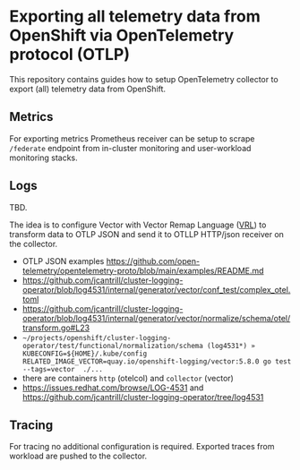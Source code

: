 # Exporting all telemetry data from OpenShift via OpenTelemetry protocol (OTLP)

This repository contains guides how to setup OpenTelemetry collector to export (all) telemetry data
from OpenShift.

## Metrics

For exporting metrics Prometheus receiver can be setup to scrape `/federate` endpoint from in-cluster
monitoring  and user-workload monitoring stacks.

## Logs

TBD.

The idea is to configure Vector with Vector Remap Language ([VRL](https://vector.dev/docs/reference/vrl/)) to transform data to OTLP JSON and send it to OTLLP HTTP/json receiver on the collector.

* OTLP JSON examples https://github.com/open-telemetry/opentelemetry-proto/blob/main/examples/README.md
* https://github.com/jcantrill/cluster-logging-operator/blob/log4531/internal/generator/vector/conf_test/complex_otel.toml
* https://github.com/jcantrill/cluster-logging-operator/blob/log4531/internal/generator/vector/normalize/schema/otel/transform.go#L23
* `~/projects/openshift/cluster-logging-operator/test/functional/normalization/schema (log4531*) » KUBECONFIG=${HOME}/.kube/config  RELATED_IMAGE_VECTOR=quay.io/openshift-logging/vector:5.8.0 go test --tags=vector  ./... `
* there are containers `http` (otelcol) and `collector` (vector)
* https://issues.redhat.com/browse/LOG-4531 and https://github.com/jcantrill/cluster-logging-operator/tree/log4531

## Tracing

For tracing no additional configuration is required. Exported traces from workload are pushed to the collector.
